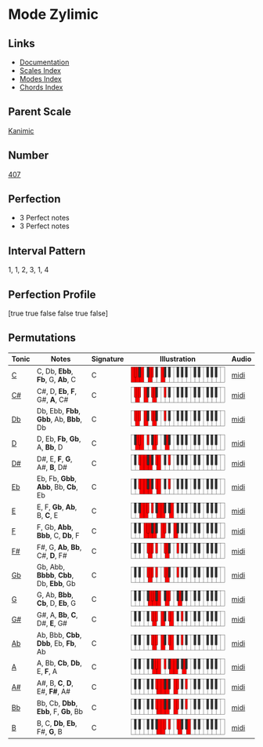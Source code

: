 # Mode Zylimic

## Links

- [Documentation](index.md)
- [Scales Index](Scales.md)
- [Modes Index](Modes.md)
- [Chords Index](Chords.md)

## Parent Scale

[Kanimic](ScaleKanimic.md)

## Number

[407](https://ianring.com/musictheory/scales/407)

## Perfection

- 3 Perfect notes
- 3 Perfect notes

## Interval Pattern

1, 1, 2, 3, 1, 4

## Perfection Profile

[true true false false true false]

## Permutations

| Tonic | Notes | Signature | Illustration | Audio |
|-------|-------|-----------|--------------|-------|
| [C](ModeCNaturalZylimic.md) | C, Db, **Ebb**, **Fb**, G, **Ab**, C | C | ![CNaturalZylimic](ModeCNaturalZylimic.png) | [midi](https://github.com/edipermadi/music/blob/main/docs/ModeCNaturalZylimic.mid?raw=true) |
| [C#](ModeCSharpZylimic.md) | C#, D, **Eb**, **F**, G#, **A**, C# | C | ![CSharpZylimic](ModeCSharpZylimic.png) | [midi](https://github.com/edipermadi/music/blob/main/docs/ModeCSharpZylimic.mid?raw=true) |
| [Db](ModeDFlatZylimic.md) | Db, Ebb, **Fbb**, **Gbb**, Ab, **Bbb**, Db | C | ![DFlatZylimic](ModeDFlatZylimic.png) | [midi](https://github.com/edipermadi/music/blob/main/docs/ModeDFlatZylimic.mid?raw=true) |
| [D](ModeDNaturalZylimic.md) | D, Eb, **Fb**, **Gb**, A, **Bb**, D | C | ![DNaturalZylimic](ModeDNaturalZylimic.png) | [midi](https://github.com/edipermadi/music/blob/main/docs/ModeDNaturalZylimic.mid?raw=true) |
| [D#](ModeDSharpZylimic.md) | D#, E, **F**, **G**, A#, **B**, D# | C | ![DSharpZylimic](ModeDSharpZylimic.png) | [midi](https://github.com/edipermadi/music/blob/main/docs/ModeDSharpZylimic.mid?raw=true) |
| [Eb](ModeEFlatZylimic.md) | Eb, Fb, **Gbb**, **Abb**, Bb, **Cb**, Eb | C | ![EFlatZylimic](ModeEFlatZylimic.png) | [midi](https://github.com/edipermadi/music/blob/main/docs/ModeEFlatZylimic.mid?raw=true) |
| [E](ModeENaturalZylimic.md) | E, F, **Gb**, **Ab**, B, **C**, E | C | ![ENaturalZylimic](ModeENaturalZylimic.png) | [midi](https://github.com/edipermadi/music/blob/main/docs/ModeENaturalZylimic.mid?raw=true) |
| [F](ModeFNaturalZylimic.md) | F, Gb, **Abb**, **Bbb**, C, **Db**, F | C | ![FNaturalZylimic](ModeFNaturalZylimic.png) | [midi](https://github.com/edipermadi/music/blob/main/docs/ModeFNaturalZylimic.mid?raw=true) |
| [F#](ModeFSharpZylimic.md) | F#, G, **Ab**, **Bb**, C#, **D**, F# | C | ![FSharpZylimic](ModeFSharpZylimic.png) | [midi](https://github.com/edipermadi/music/blob/main/docs/ModeFSharpZylimic.mid?raw=true) |
| [Gb](ModeGFlatZylimic.md) | Gb, Abb, **Bbbb**, **Cbb**, Db, **Ebb**, Gb | C | ![GFlatZylimic](ModeGFlatZylimic.png) | [midi](https://github.com/edipermadi/music/blob/main/docs/ModeGFlatZylimic.mid?raw=true) |
| [G](ModeGNaturalZylimic.md) | G, Ab, **Bbb**, **Cb**, D, **Eb**, G | C | ![GNaturalZylimic](ModeGNaturalZylimic.png) | [midi](https://github.com/edipermadi/music/blob/main/docs/ModeGNaturalZylimic.mid?raw=true) |
| [G#](ModeGSharpZylimic.md) | G#, A, **Bb**, **C**, D#, **E**, G# | C | ![GSharpZylimic](ModeGSharpZylimic.png) | [midi](https://github.com/edipermadi/music/blob/main/docs/ModeGSharpZylimic.mid?raw=true) |
| [Ab](ModeAFlatZylimic.md) | Ab, Bbb, **Cbb**, **Dbb**, Eb, **Fb**, Ab | C | ![AFlatZylimic](ModeAFlatZylimic.png) | [midi](https://github.com/edipermadi/music/blob/main/docs/ModeAFlatZylimic.mid?raw=true) |
| [A](ModeANaturalZylimic.md) | A, Bb, **Cb**, **Db**, E, **F**, A | C | ![ANaturalZylimic](ModeANaturalZylimic.png) | [midi](https://github.com/edipermadi/music/blob/main/docs/ModeANaturalZylimic.mid?raw=true) |
| [A#](ModeASharpZylimic.md) | A#, B, **C**, **D**, E#, **F#**, A# | C | ![ASharpZylimic](ModeASharpZylimic.png) | [midi](https://github.com/edipermadi/music/blob/main/docs/ModeASharpZylimic.mid?raw=true) |
| [Bb](ModeBFlatZylimic.md) | Bb, Cb, **Dbb**, **Ebb**, F, **Gb**, Bb | C | ![BFlatZylimic](ModeBFlatZylimic.png) | [midi](https://github.com/edipermadi/music/blob/main/docs/ModeBFlatZylimic.mid?raw=true) |
| [B](ModeBNaturalZylimic.md) | B, C, **Db**, **Eb**, F#, **G**, B | C | ![BNaturalZylimic](ModeBNaturalZylimic.png) | [midi](https://github.com/edipermadi/music/blob/main/docs/ModeBNaturalZylimic.mid?raw=true) |

